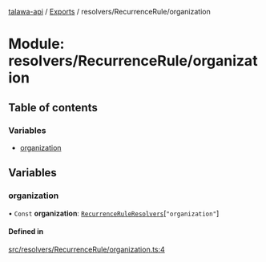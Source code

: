 [talawa-api](../README.md) / [Exports](../modules.md) / resolvers/RecurrenceRule/organization

# Module: resolvers/RecurrenceRule/organization

## Table of contents

### Variables

- [organization](resolvers_RecurrenceRule_organization.md#organization)

## Variables

### organization

• `Const` **organization**: [`RecurrenceRuleResolvers`](types_generatedGraphQLTypes.md#recurrenceruleresolvers)[``"organization"``]

#### Defined in

[src/resolvers/RecurrenceRule/organization.ts:4](https://github.com/PalisadoesFoundation/talawa-api/blob/9fa6a1c/src/resolvers/RecurrenceRule/organization.ts#L4)
